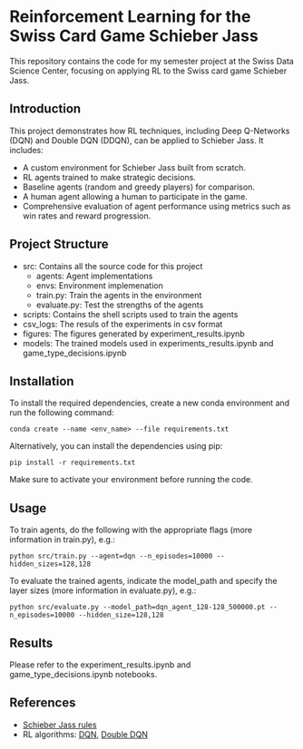 # Reinforcement Learning for the Swiss Card Game Schieber Jass

This repository contains the code for my semester project at the Swiss Data Science Center, focusing on applying RL to the Swiss card game Schieber Jass.

## Introduction

This project demonstrates how RL techniques, including Deep Q-Networks (DQN) and Double DQN (DDQN), can be applied to Schieber Jass. It includes:

- A custom environment for Schieber Jass built from scratch.
- RL agents trained to make strategic decisions.
- Baseline agents (random and greedy players) for comparison.
- A human agent allowing a human to participate in the game.
- Comprehensive evaluation of agent performance using metrics such as win rates and reward progression.

## Project Structure

- src: Contains all the source code for this project
    - agents: Agent implementations
    - envs: Environment implemenation
    - train.py: Train the agents in the environment
    - evaluate.py: Test the strengths of the agents
- scripts: Contains the shell scripts used to train the agents
- csv_logs: The resuls of the experiments in csv format
- figures: The figures generated by experiment_results.ipynb
- models: The trained models used in experiments_results.ipynb and game_type_decisions.ipynb

## Installation

To install the required dependencies, create a new conda environment and run the following command:
```
conda create --name <env_name> --file requirements.txt
```
Alternatively, you can install the dependencies using pip:
```
pip install -r requirements.txt
```
Make sure to activate your environment before running the code.

## Usage

To train agents, do the following with the appropriate flags (more information in train.py), e.g.:
```
python src/train.py --agent=dqn --n_episodes=10000 --hidden_sizes=128,128
```

To evaluate the trained agents, indicate the model_path and specify the layer sizes (more information in evaluate.py), e.g.:
```
python src/evaluate.py --model_path=dqn_agent_128-128_500000.pt --n_episodes=10000 --hidden_size=128,128
```

## Results
Please refer to the experiment_results.ipynb and game_type_decisions.ipynb notebooks.

## References

- [Schieber Jass rules](https://www.swisslos.ch/en/jass/informations/jass-rules/schieber-jass.html)
- RL algorithms: [DQN](https://www.nature.com/articles/nature14236), [Double DQN](https://arxiv.org/pdf/1509.06461)